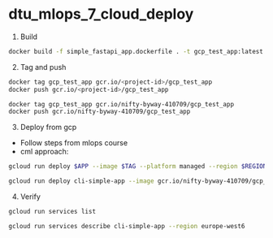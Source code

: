 # dtu_mlops_7_cloud_deploy

1. Build

```bash
docker build -f simple_fastapi_app.dockerfile . -t gcp_test_app:latest
```

2. Tag and push

```bash
docker tag gcp_test_app gcr.io/<project-id>/gcp_test_app
docker push gcr.io/<project-id>/gcp_test_app
```

```bash
docker tag gcp_test_app gcr.io/nifty-byway-410709/gcp_test_app
docker push gcr.io/nifty-byway-410709/gcp_test_app
```

3. Deploy from gcp
- Follow steps from mlops course
- cml approach:
```bash
gcloud run deploy $APP --image $TAG --platform managed --region $REGION --allow-unauthenticated
```

```bash
gcloud run deploy cli-simple-app --image gcr.io/nifty-byway-410709/gcp_test_app --platform managed --region europe-west6 --allow-unauthenticated
```

4. Verify

```bash
gcloud run services list
```

```bash
gcloud run services describe cli-simple-app --region europe-west6
```
